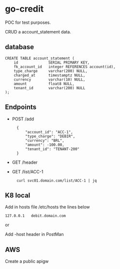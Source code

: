 # go-credit

POC for test purposes.

CRUD a account_statement data.

## database

    CREATE TABLE account_statement (
        id              SERIAL PRIMARY KEY,
        fk_account_id   integer REFERENCES account(id),
        type_charge     varchar(200) NULL,
        charged_at      timestamptz NULL,
        currency        varchar(10) NULL,   
        amount          float8 NULL,
        tenant_id       varchar(200) NULL
    );

## Endpoints

+ POST /add

        {
            "account_id": "ACC-1",
            "type_charge": "DEBIR",
            "currency": "BRL",
            "amount": -100.00,
            "tenant_id": "TENANT-200"
        }

+ GET /header

+ GET /list/ACC-1

        curl svc01.domain.com/list/ACC-1 | jq

## K8 local

Add in hosts file /etc/hosts the lines below

    127.0.0.1   debit.domain.com

or

Add -host header in PostMan


## AWS

Create a public apigw